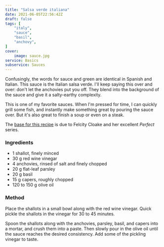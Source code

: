 ```yaml
---
title: "Salsa verde italiana"
date: 2021-06-05T22:56:42Z
draft: false
tags: [
    "italy",
    "sauce",
    "basil",
    "anchovy",
]
cover:
    image: sauce.jpg
service: Basics
subservice: Sauces
---
```



Confusingly, the words for sauce and green are identical in Spanish and Italian. This sauce is the Italian salsa verde. I'll keep saying this over and over: don't let the anchovies put you off. They blend into the background of the sauce and give it a salty-earthy complexity.

This is one of my favorite sauces. When I'm pressed for time, I can quickly grill some fish, and instantly make something great by pouring the sauce over. But it's also great to finish a soup or even on a steak.

The [base for this recipe](https://www.theguardian.com/lifeandstyle/2016/apr/14/how-to-make-the-perfect-salsa-verde) is due to Felcity Cloake and her excellent _Perfect_ series.

### Ingredients

* 1 shallot, finely minced
* 30 g red wine vinegar
* 4 anchovies, rinsed of salt and finely chopped
* 20 g flat-leaf parsley
* 20 g basil
* 15 g capers, roughly chopped
* 120 to 150 g olive oil

### Method

Place the shallots in a small bowl along with the red wine vinegar. Quick pickle the shallots in the vinegar for 30 to 45 minutes.

Spoon the shallots along with the anchovies, parsley, basil, and capers into a mortar, and crush them into a paste. Then slowly pour in the olive oil until the sauce reaches the desired consistency. Add some of the pickling vinegar to taste.